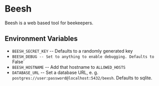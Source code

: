 # Beesh

Beesh is a web based tool for beekeepers.


## Environment Variables

- `BEESH_SECRET_KEY` -- Defaults to a randomly generated key
- `BEESH_DEBUG -- Set to anything to enable debugging. Defaults to `False`
- `BEESH_HOSTNAME` -- Add that hostname to `ALLOWED_HOSTS`
- `DATABASE_URL` -- Set a database URL, e. g. `postgres://user:password@localhost:5432/beesh`. Defaults to sqlite.